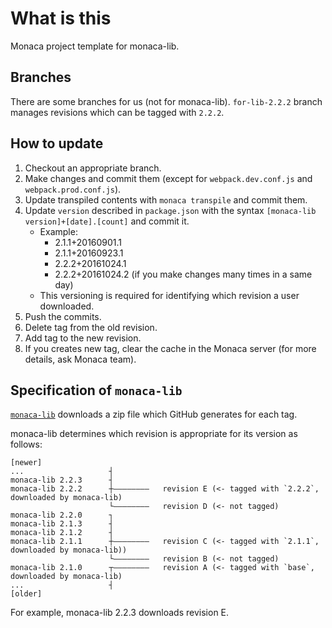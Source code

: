 # What is this

Monaca project template for monaca-lib.

## Branches

There are some branches for us (not for monaca-lib).
`for-lib-2.2.2` branch manages revisions which can be tagged with `2.2.2`.

## How to update

1. Checkout an appropriate branch.
2. Make changes and commit them (except for `webpack.dev.conf.js` and `webpack.prod.conf.js`).
3. Update transpiled contents with `monaca transpile` and commit them.
4. Update `version` described in `package.json` with the syntax `[monaca-lib version]+[date].[count]` and commit it.
    - Example:
        - 2.1.1+20160901.1
        - 2.1.1+20160923.1
        - 2.2.2+20161024.1
        - 2.2.2+20161024.2 (if you make changes many times in a same day)
    - This versioning is required for identifying which revision a user downloaded.
5. Push the commits.
6. Delete tag from the old revision.
7. Add tag to the new revision.
8. If you creates new tag, clear the cache in the Monaca server (for more details, ask Monaca team).

## Specification of `monaca-lib`

[`monaca-lib`](https://github.com/monaca/monaca-lib) downloads a zip file which GitHub generates for each tag.

monaca-lib determines which revision is appropriate for its version as follows:

```
[newer]
...                   ┤
monaca-lib 2.2.3      ┤
monaca-lib 2.2.2      ┼————————   revision E (<- tagged with `2.2.2`, downloaded by monaca-lib) 
                      └————————   revision D (<- not tagged)
monaca-lib 2.2.0      ┐
monaca-lib 2.1.3      ┤
monaca-lib 2.1.2      ┤
monaca-lib 2.1.1      ┼————————   revision C (<- tagged with `2.1.1`, downloaded by monaca-lib))
                      └————————   revision B (<- not tagged)
monaca-lib 2.1.0      ┬————————   revision A (<- tagged with `base`, downloaded by monaca-lib)
...                   ┤
[older]
```

For example, monaca-lib 2.2.3 downloads revision E.
